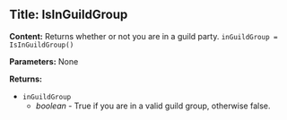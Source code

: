 ## Title: IsInGuildGroup

**Content:**
Returns whether or not you are in a guild party.
`inGuildGroup = IsInGuildGroup()`

**Parameters:**
None

**Returns:**
- `inGuildGroup`
  - *boolean* - True if you are in a valid guild group, otherwise false.